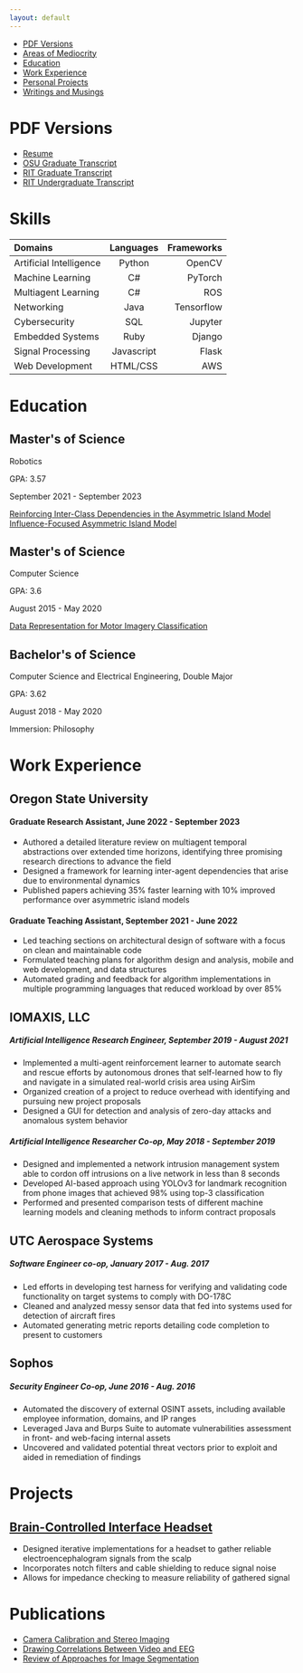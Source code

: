 ```yaml
---
layout: default
---
```


- [PDF Versions](#pdf-versions)
- [Areas of Mediocrity](#areas-of-mediocrity)
- [Education](#education)
- [Work Experience](#work-experience)
- [Personal Projects](#personal-projects)
- [Writings and Musings](#writings-and-musings)

# PDF Versions

- [Resume](/docs/creds/Festa_Andrew_resume_mlr.pdf)
- [OSU Graduate Transcript](/docs/creds/osu_transcript.pdf)
- [RIT Graduate Transcript](/docs/creds/rit_grad_transcript.pdf)
- [RIT Undergraduate Transcript](/docs/creds/rit_ugrad_transcript.pdf)

[//]: # (# Areas of Mediocrity)
# Skills

| Domains                 | Languages  | Frameworks |
|:------------------------|:----------:|-----------:|
| Artificial Intelligence |   Python   |     OpenCV |
| Machine Learning        |     C#     |    PyTorch |
| Multiagent Learning     |     C#     |        ROS |
| Networking              |    Java    | Tensorflow |
| Cybersecurity           |    SQL     |    Jupyter |
| Embedded Systems        |    Ruby    |     Django |
| Signal Processing       | Javascript |      Flask |
| Web Development         |  HTML/CSS  |        AWS |

# Education

## Master's of Science

Robotics

GPA: 3.57

September 2021 - September 2023

[Reinforcing Inter-Class Dependencies in the Asymmetric Island Model](/docs/pubs/raim___gecco.pdf)
[Influence-Focused Asymmetric Island Model](/docs/pubs/influence_focused_learning___aamas.pdf)

## Master's of Science

Computer Science

GPA: 3.6

August 2015 - May 2020

[Data Representation for Motor Imagery Classification](/docs/pubs/Data_Representation_for_Motor_Imagery_Classification.pdf)

## Bachelor's of Science

Computer Science and Electrical Engineering, Double Major

GPA: 3.62

August 2018 - May 2020

Immersion: Philosophy

# Work Experience

## Oregon State University

#### Graduate Research Assistant, June 2022 - September 2023

- Authored a detailed literature review on multiagent temporal abstractions over extended time horizons, identifying three promising research
directions to advance the field
- Designed a framework for learning inter-agent dependencies that arise due to environmental dynamics
- Published papers achieving 35% faster learning with 10% improved performance over asymmetric island models


#### Graduate Teaching Assistant, September 2021 - June 2022

- Led teaching sections on architectural design of software with a focus on clean and maintainable code
- Formulated teaching plans for algorithm design and analysis, mobile and web development, and data structures
- Automated grading and feedback for algorithm implementations in multiple programming languages that reduced workload by over 85%

## IOMAXIS, LLC

##### Artificial Intelligence Research Engineer, September 2019 - August 2021

- Implemented a multi-agent reinforcement learner to automate search and rescue efforts by autonomous drones that self-learned how to fly
and navigate in a simulated real-world crisis area using AirSim
- Organized creation of a project to reduce overhead with identifying and pursuing new project proposals
- Designed a GUI for detection and analysis of zero-day attacks and anomalous system behavior

##### Artificial Intelligence Researcher Co-op, May 2018 - September 2019

- Designed and implemented a network intrusion management system able to cordon off intrusions on a live network in less than 8 seconds
- Developed AI-based approach using YOLOv3 for landmark recognition from phone images that achieved 98% using top-3 classification
- Performed and presented comparison tests of different machine learning models and cleaning methods to inform contract proposals

## UTC Aerospace Systems

##### Software Engineer co-op, January 2017 - Aug. 2017

- Led efforts in developing test harness for verifying and validating code functionality on target systems to comply with DO-178C
- Cleaned and analyzed messy sensor data that fed into systems used for detection of aircraft fires
- Automated generating metric reports detailing code completion to present to customers

[//]: # (## Rochester Institute of Technology)
[//]: # ()
[//]: # (##### Grader, Mechanics of Programming &#40;C&#41;, August 2016 - Dec. 2016)
[//]: # ()
[//]: # (- Reviewed and tested submitted code for success of implementation and quality of documentation)
[//]: # (- Worked alongside students in aiding them on how to better develop readable and maintainable code)
[//]: # (- Developed test cases and scripts to automate the process of running code and providing meaningful feedback to students)

## Sophos

##### Security Engineer Co-op, June 2016 - Aug. 2016

- Automated the discovery of external OSINT assets, including available employee information, domains, and IP ranges
- Leveraged Java and Burps Suite to automate vulnerabilities assessment in front- and web-facing internal assets
- Uncovered and validated potential threat vectors prior to exploit and aided in remediation of findings

# Projects

## [Brain-Controlled Interface Headset](projects/systemcontrol)

- Designed iterative implementations for a headset to gather reliable electroencephalogram signals from the scalp
- Incorporates notch filters and cable shielding to reduce signal noise
- Allows for impedance checking to measure reliability of gathered signal

# Publications

- [Camera Calibration and Stereo Imaging](https://github.com/Adrang/papers-and-publications/blob/master/Camera_Calibration_and_Stereo_Imaging.pdf)
- [Drawing Correlations Between Video and EEG](https://github.com/Adrang/papers-and-publications/blob/master/Drawing_Correlations_Between_Video_and_EEG.pdf)
- [Review of Approaches for Image Segmentation](https://github.com/Adrang/papers-and-publications/blob/master/Review_of_Approaches_for_Image_Segmentation.pdf)